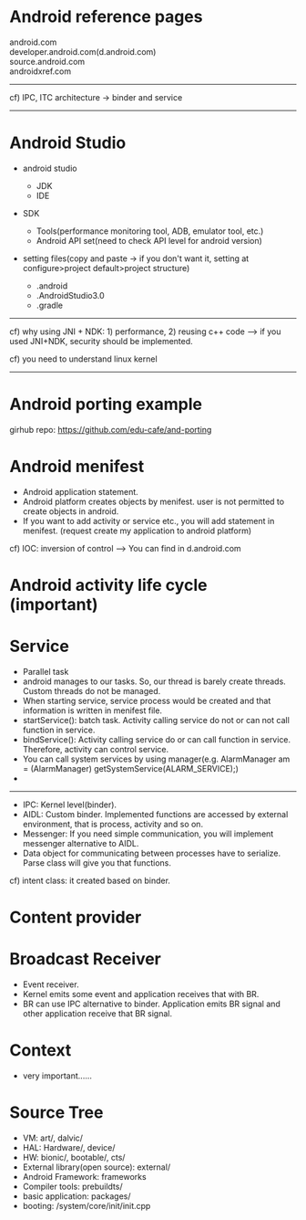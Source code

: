 # Android reference pages
android.com  
developer.android.com(d.android.com)  
source.android.com  
androidxref.com  

<hr/>

cf) IPC, ITC architecture
-> binder and service

<hr/>

# Android Studio
- android studio
  * JDK
  * IDE
  
- SDK
  * Tools(performance monitoring tool, ADB, emulator tool, etc.)
  * Android API set(need to check API level for android version)
  
- setting files(copy and paste -> if you don't want it, setting at configure>project default>project structure)
  * .android
  * .AndroidStudio3.0
  * .gradle

<hr/>

cf) why using JNI + NDK: 1) performance, 2) reusing c++ code
  --> if you used JNI+NDK, security should be implemented.
  
cf) you need to understand linux kernel

<hr/>

# Android porting example
girhub repo: https://github.com/edu-cafe/and-porting

# Android menifest
- Android application statement.
- Android platform creates objects by menifest. user is not permitted to create objects in android.
- If you want to add activity or service etc., you will add statement in menifest. (request create my application to android platform)

cf) IOC: inversion of control --> You can find in d.android.com

# Android activity life cycle (important)

# Service
- Parallel task
- android manages to our tasks. So, our thread is barely create threads. Custom threads do not be managed.
- When starting service, service process would be created and that information is written in menifest file.
- startService(): batch task. Activity calling service do not or can not call function in service.
- bindService(): Activity calling service do or can call function in service. Therefore, activity can control service.
- You can call system services by using manager(e.g. AlarmManager am = (AlarmManager) getSystemService(ALARM_SERVICE);)
- 
<hr/>

- IPC: Kernel level(binder).
- AIDL: Custom binder. Implemented functions are accessed by external environment, that is process, activity and so on.
- Messenger: If you need simple communication, you will implement messenger alternative to AIDL.
- Data object for communicating between processes have to serialize. Parse class will give you that functions.

cf) intent class: it created based on binder.

# Content provider

# Broadcast Receiver
- Event receiver.
- Kernel emits some event and application receives that with BR.
- BR can use IPC alternative to binder. Application emits BR signal and other application receive that BR signal.


# Context
- very important......


# Source Tree
- VM: art/, dalvic/
- HAL: Hardware/, device/
- HW: bionic/, bootable/, cts/ 
- External library(open source): external/
- Android Framework: frameworks
- Compiler tools: prebuildts/
- basic application: packages/
- booting: /system/core/init/init.cpp


